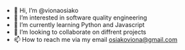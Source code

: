 - 👋 Hi, I’m @vionaosiako
- 👀 I’m interested in software quality engineering
- 🌱 I’m currently learning Python and Javascript
- 💞️ I’m looking to collaborate on diffrent projects
- 📫 How to reach me via my email osiakoviona@gmail.com

<!---
vionaosiako/vionaosiako is a ✨ special ✨ repository because its `README.md` (this file) appears on your GitHub profile.
You can click the Preview link to take a look at your changes.
--->
